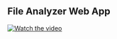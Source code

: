 ## File Analyzer Web App

[![Watch the video](https://raw.githubusercontent.com/sarcDV/RustFileAnalyzerWebApp/main/assets/thumbnail.jpg)](https://raw.githubusercontent.com/sarcDV/RustFileAnalyzerWebApp/main/assets/fileanalyzer.mp4)
